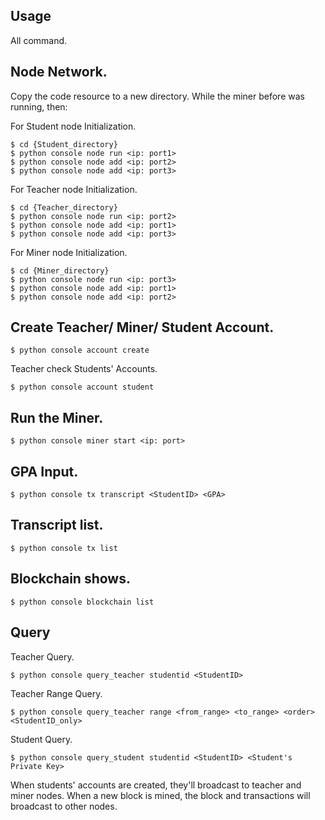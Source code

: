 ## Usage
All command.

## Node Network.
Copy the code resource to a new directory. While the miner before was running, then:

For Student node Initialization.
```
$ cd {Student_directory}
$ python console node run <ip: port1>
$ python console node add <ip: port2>
$ python console node add <ip: port3>
```
For Teacher node Initialization.
```
$ cd {Teacher_directory}
$ python console node run <ip: port2>
$ python console node add <ip: port1>
$ python console node add <ip: port3>
```

For Miner node Initialization.
```
$ cd {Miner_directory}
$ python console node run <ip: port3>
$ python console node add <ip: port1>
$ python console node add <ip: port2>
```

## Create Teacher/ Miner/ Student Account.
```
$ python console account create
```

Teacher check Students' Accounts.
```
$ python console account student
```

## Run the Miner.
```
$ python console miner start <ip: port>
```

## GPA Input.
```
$ python console tx transcript <StudentID> <GPA>
```

## Transcript list.
```
$ python console tx list
```

## Blockchain shows.
```
$ python console blockchain list
```

## Query
Teacher Query.
```
$ python console query_teacher studentid <StudentID>
```
Teacher Range Query.
```
$ python console query_teacher range <from_range> <to_range> <order> <StudentID_only>
```
Student Query.
```
$ python console query_student studentid <StudentID> <Student's Private Key>
```

When students' accounts are created, they'll broadcast to teacher and miner nodes.
When a new block is mined, the block and transactions will broadcast to other nodes.

